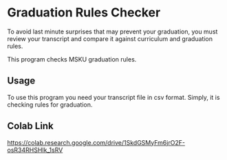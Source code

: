 # Graduation Rules Checker

To avoid last minute surprises that may prevent your graduation, you must review your transcript and compare it against curriculum and graduation rules.

This program checks MSKU graduation rules.

## Usage

To use this program you need your transcript file in csv format. 
Simply, it is checking rules for graduation.

## Colab Link

https://colab.research.google.com/drive/1SkdGSMyFm6jrO2F-osR34RHSHIk_1sRV 
